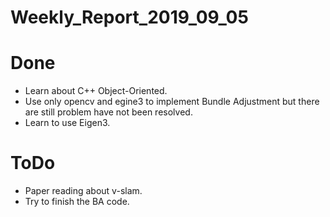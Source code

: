 Weekly_Report_2019_09_05
====

# Done

+ Learn about C++ Object-Oriented.
+ Use only opencv and egine3 to implement Bundle Adjustment but there are still problem have not been resolved.
+ Learn to use Eigen3.

# ToDo

+ Paper reading about v-slam.
+ Try to finish the BA code.
